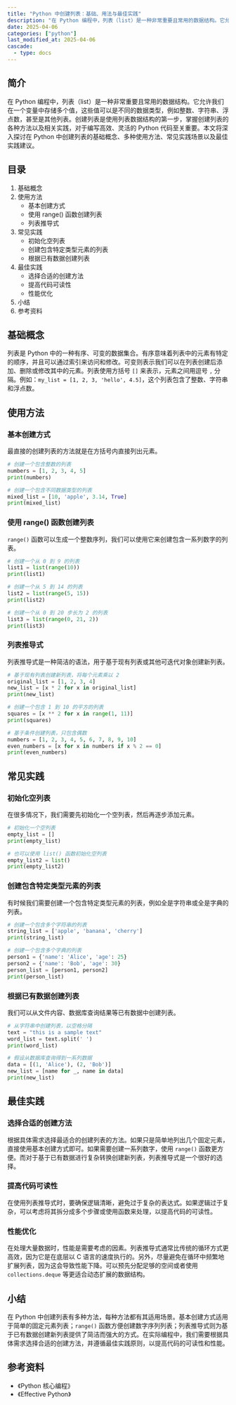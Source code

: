 ```yaml
---
title: "Python 中创建列表：基础、用法与最佳实践"
description: "在 Python 编程中，列表（list）是一种非常重要且常用的数据结构。它允许我们在一个变量中存储多个值，这些值可以是不同的数据类型，例如整数、字符串、浮点数，甚至是其他列表。创建列表是使用列表数据结构的第一步，掌握创建列表的各种方法以及相关实践，对于编写高效、灵活的 Python 代码至关重要。本文将深入探讨在 Python 中创建列表的基础概念、多种使用方法、常见实践场景以及最佳实践建议。"
date: 2025-04-06
categories: ["python"]
last_modified_at: 2025-04-06
cascade:
  - type: docs
---
```



## 简介
在 Python 编程中，列表（list）是一种非常重要且常用的数据结构。它允许我们在一个变量中存储多个值，这些值可以是不同的数据类型，例如整数、字符串、浮点数，甚至是其他列表。创建列表是使用列表数据结构的第一步，掌握创建列表的各种方法以及相关实践，对于编写高效、灵活的 Python 代码至关重要。本文将深入探讨在 Python 中创建列表的基础概念、多种使用方法、常见实践场景以及最佳实践建议。

<!-- more -->
## 目录
1. 基础概念
2. 使用方法
    - 基本创建方式
    - 使用 range() 函数创建列表
    - 列表推导式
3. 常见实践
    - 初始化空列表
    - 创建包含特定类型元素的列表
    - 根据已有数据创建列表
4. 最佳实践
    - 选择合适的创建方法
    - 提高代码可读性
    - 性能优化
5. 小结
6. 参考资料

## 基础概念
列表是 Python 中的一种有序、可变的数据集合。有序意味着列表中的元素有特定的顺序，并且可以通过索引来访问和修改。可变则表示我们可以在列表创建后添加、删除或修改其中的元素。列表使用方括号 `[]` 来表示，元素之间用逗号 `,` 分隔。例如：`my_list = [1, 2, 3, 'hello', 4.5]`，这个列表包含了整数、字符串和浮点数。

## 使用方法
### 基本创建方式
最直接的创建列表的方法就是在方括号内直接列出元素。
```python
# 创建一个包含整数的列表
numbers = [1, 2, 3, 4, 5]
print(numbers)

# 创建一个包含不同数据类型的列表
mixed_list = [10, 'apple', 3.14, True]
print(mixed_list)
```
### 使用 range() 函数创建列表
`range()` 函数可以生成一个整数序列，我们可以使用它来创建包含一系列数字的列表。
```python
# 创建一个从 0 到 9 的列表
list1 = list(range(10))
print(list1)

# 创建一个从 5 到 14 的列表
list2 = list(range(5, 15))
print(list2)

# 创建一个从 0 到 20 步长为 2 的列表
list3 = list(range(0, 21, 2))
print(list3)
```
### 列表推导式
列表推导式是一种简洁的语法，用于基于现有列表或其他可迭代对象创建新列表。
```python
# 基于现有列表创建新列表，将每个元素乘以 2
original_list = [1, 2, 3, 4]
new_list = [x * 2 for x in original_list]
print(new_list)

# 创建一个包含 1 到 10 的平方的列表
squares = [x ** 2 for x in range(1, 11)]
print(squares)

# 基于条件创建列表，只包含偶数
numbers = [1, 2, 3, 4, 5, 6, 7, 8, 9, 10]
even_numbers = [x for x in numbers if x % 2 == 0]
print(even_numbers)
```

## 常见实践
### 初始化空列表
在很多情况下，我们需要先初始化一个空列表，然后再逐步添加元素。
```python
# 初始化一个空列表
empty_list = []
print(empty_list)

# 也可以使用 list() 函数初始化空列表
empty_list2 = list()
print(empty_list2)
```
### 创建包含特定类型元素的列表
有时候我们需要创建一个包含特定类型元素的列表，例如全是字符串或全是字典的列表。
```python
# 创建一个包含多个字符串的列表
string_list = ['apple', 'banana', 'cherry']
print(string_list)

# 创建一个包含多个字典的列表
person1 = {'name': 'Alice', 'age': 25}
person2 = {'name': 'Bob', 'age': 30}
person_list = [person1, person2]
print(person_list)
```
### 根据已有数据创建列表
我们可以从文件内容、数据库查询结果等已有数据中创建列表。
```python
# 从字符串中创建列表，以空格分隔
text = "this is a sample text"
word_list = text.split(' ')
print(word_list)

# 假设从数据库查询得到一系列数据
data = [(1, 'Alice'), (2, 'Bob')]
new_list = [name for _, name in data]
print(new_list)
```

## 最佳实践
### 选择合适的创建方法
根据具体需求选择最适合的创建列表的方法。如果只是简单地列出几个固定元素，直接使用基本创建方式即可。如果需要创建一系列数字，使用 `range()` 函数更方便。而对于基于已有数据进行复杂转换创建新列表，列表推导式是一个很好的选择。

### 提高代码可读性
在使用列表推导式时，要确保逻辑清晰，避免过于复杂的表达式。如果逻辑过于复杂，可以考虑将其拆分成多个步骤或使用函数来处理，以提高代码的可读性。

### 性能优化
在处理大量数据时，性能是需要考虑的因素。列表推导式通常比传统的循环方式更高效，因为它是在底层以 C 语言的速度执行的。另外，尽量避免在循环中频繁地扩展列表，因为这会导致性能下降。可以预先分配足够的空间或者使用 `collections.deque` 等更适合动态扩展的数据结构。

## 小结
在 Python 中创建列表有多种方法，每种方法都有其适用场景。基本创建方式适用于简单的固定元素列表；`range()` 函数方便创建数字序列列表；列表推导式则为基于已有数据创建新列表提供了简洁而强大的方式。在实际编程中，我们需要根据具体需求选择合适的创建方法，并遵循最佳实践原则，以提高代码的可读性和性能。

## 参考资料
- 《Python 核心编程》
- 《Effective Python》